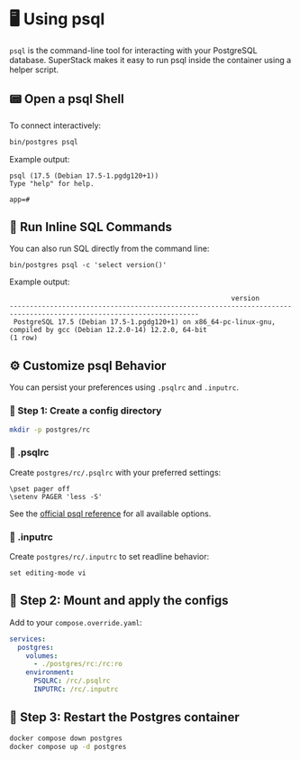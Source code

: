 # 🖥️ Using psql

`psql` is the command-line tool for interacting with your PostgreSQL
database. SuperStack makes it easy to run psql inside the container using a
helper script.

## 📟 Open a psql Shell

To connect interactively:

```sh
bin/postgres psql
```

Example output:

```
psql (17.5 (Debian 17.5-1.pgdg120+1))
Type "help" for help.

app=#
```

## 🔹 Run Inline SQL Commands

You can also run SQL directly from the command line:

```
bin/postgres psql -c 'select version()'
```

Example output:

```
                                                       version
---------------------------------------------------------------------------------------------------------------------
 PostgreSQL 17.5 (Debian 17.5-1.pgdg120+1) on x86_64-pc-linux-gnu, compiled by gcc (Debian 12.2.0-14) 12.2.0, 64-bit
(1 row)
```

## ⚙️ Customize psql Behavior

You can persist your preferences using `.psqlrc` and `.inputrc`.

### 🔧 Step 1: Create a config directory

```sh
mkdir -p postgres/rc
```

### 📄 .psqlrc

Create `postgres/rc/.psqlrc` with your preferred settings:

```
\pset pager off
\setenv PAGER 'less -S'
```

See the [official psql
reference](https://www.postgresql.org/docs/current/app-psql.html) for all
available options.

### 📄 .inputrc

Create `postgres/rc/.inputrc` to set readline behavior:

```
set editing-mode vi
```

## 🔗 Step 2: Mount and apply the configs

Add to your `compose.override.yaml`:

```yaml
services:
  postgres:
    volumes:
      - ./postgres/rc:/rc:ro
    environment:
      PSQLRC: /rc/.psqlrc
      INPUTRC: /rc/.inputrc
```

## 🔁 Step 3: Restart the Postgres container

```sh
docker compose down postgres
docker compose up -d postgres
```
